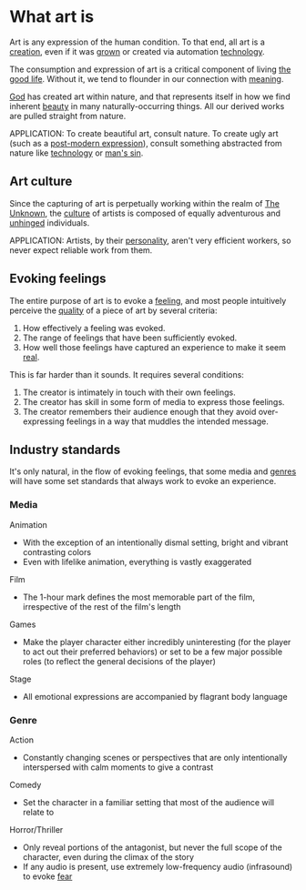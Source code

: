 
# What art is

Art is any expression of the human condition. To that end, all art is a [creation](creations.md), even if it was [grown](horticulture.md) or created via automation [technology](technology.md).

The consumption and expression of art is a critical component of living [the good life](goodlife.md). Without it, we tend to flounder in our connection with [meaning](meaning.md).

[God](god.md) has created art within nature, and that represents itself in how we find inherent [beauty](values-quality.md) in many naturally-occurring things. All our derived works are pulled straight from nature.

APPLICATION: To create beautiful art, consult nature. To create ugly art (such as a [post-modern expression](philosophy.md)), consult something abstracted from nature like [technology](technology.md) or [man's sin](morality-sins.md).

## Art culture

Since the capturing of art is perpetually working within the realm of [The Unknown](unknown.md), the [culture](people-culture.md) of artists is composed of equally adventurous and [unhinged](mind-neurodivergence.md) individuals.

APPLICATION: Artists, by their [personality](personality.md), aren't very efficient workers, so never expect reliable work from them.

## Evoking feelings

The entire purpose of art is to evoke a [feeling](mind-feelings.md), and most people intuitively perceive the [quality](values-quality.md) of a piece of art by several criteria:

1. How effectively a feeling was evoked.
2. The range of feelings that have been sufficiently evoked.
3. How well those feelings have captured an experience to make it seem [real](reality.md).

This is far harder than it sounds. It requires several conditions:

1. The creator is intimately in touch with their own feelings.
2. The creator has skill in some form of media to express those feelings.
3. The creator remembers their audience enough that they avoid over-expressing feelings in a way that muddles the intended message.

## Industry standards

It's only natural, in the flow of evoking feelings, that some media and [genres](art-genres.md) will have some set standards that always work to evoke an experience.

### Media

Animation

- With the exception of an intentionally dismal setting, bright and vibrant contrasting colors
- Even with lifelike animation, everything is vastly exaggerated

Film

- The 1-hour mark defines the most memorable part of the film, irrespective of the rest of the film's length

Games

- Make the player character either incredibly uninteresting (for the player to act out their preferred behaviors) or set to be a few major possible roles (to reflect the general decisions of the player)

Stage

- All emotional expressions are accompanied by flagrant body language

### Genre

Action

- Constantly changing scenes or perspectives that are only intentionally interspersed with calm moments to give a contrast

Comedy

- Set the character in a familiar setting that most of the audience will relate to

Horror/Thriller

- Only reveal portions of the antagonist, but never the full scope of the character, even during the climax of the story
- If any audio is present, use extremely low-frequency audio (infrasound) to evoke [fear](mind-feelings-fear.md)
